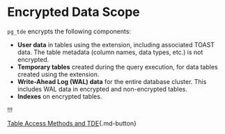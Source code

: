 # Encrypted Data Scope

`pg_tde` encrypts the following components:

* **User data** in tables using the extension, including associated TOAST data. The table metadata (column names, data types, etc.) is not encrypted.
* **Temporary tables** created during the query execution, for data tables created using the extension.
* **Write-Ahead Log (WAL) data** for the entire database cluster. This includes WAL data in encrypted and non-encrypted tables.
* **Indexes** on encrypted tables.

!!!

[Table Access Methods and TDE](table-access-method.md){.md-button}
